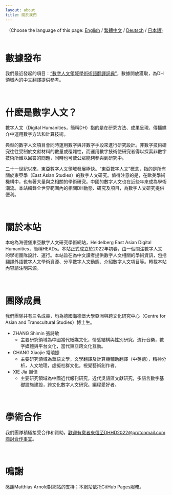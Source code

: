 ```yaml
---
layout: about 
title: 關於我們 
---
```


<div style="text-align: center">(Choose the language of this page:  <a href="https://dhhd2022.github.io/about/en">English</a> / <a href="https://dhhd2022.github.io/about/zh">繁體中文</a>  / <a href="https://dhhd2022.github.io/about/de">Deutsch</a> / <a href="https://dhhd2022.github.io/about/jp">日本語)</a></div>
   
   <br/>

# 數據發布

我們最近發起的項目：[“數字人文領域學術術語翻譯詞典”](https://github.com/xiejia1995/DH-terms-translation-dictionary)，數據開放獲取，為DH領域內的中文翻譯提供參考。

<br/>

# 什麽是數字人文？

數字人文（Digital Humanities，簡稱DH）指的是在研究方法、成果呈現、傳播媒介中運用數字方法和計算技術。

典型的數字人文項目會同時運用數字與非數字手段來進行研究設計。非數字技術研究往往受制於文獻材料的數量或覆雜性，而運用數字技術使研究者得以探索非數字技術所難以回答的問題，同時也可使公眾能夠參與到研究中。

二十一世紀以來，東亞數字人文領域發展極快。“東亞數字人文”概念，指的是所有關於東亞學（East Asian Studies）的數字人文研究。值得注意的是，在歐美學術機構中，也有著大量與之相關的學術研究。中國的數字人文也在近些年來成為學術潮流。本站輯錄全世界範圍內的相關DH動態、研究及項目，為數字人文研究提供便利。

<br/>

# 關於本站
本站為海德堡東亞數字人文研究學術網站，Heidelberg East Asian Digital Humanities，簡稱HEADs。本站正式成立於2022年初春，由一個關注數字人文的學術團隊設計、運行。本站旨在為中文讀者提供數字人文相關的學術資訊，包括翻譯外語數字人文學術資源、分享數字人文動態、介紹數字人文項目等。轉載本站內容請注明來源。

<br/>

# 團隊成員
我們團隊共有三名成員，均為德國海德堡大學亞洲與跨文化研究中心（Centre for Asian and Transcultural Studies）博士生。

* ZHANG Shimin 張詩敏  
  * 主要研究領域為中國當代紙媒文化，情感結構與性別研究，流行音樂，數字媒體與平台文化，當代東亞跨文化互動。
* CHANG Xiaojie 常曉婕  
  * 主要研究領域為華語文學，文學翻譯及計算機輔助翻譯（中英德），精神分析，人文地理，虛擬社群文化。視覺藝術創作者。
* XIE Jia 謝佳 
  * 主要研究領域為中國近代報刊研究，近代吳語區文獻研究，多語言數字基礎設施建設，跨文化數字人文研究。編程愛好者。

<br/>

# 學術合作
我們團隊積極接受合作和資助，歡迎有意者來信至DHHD2022@protonmail.com商討合作事宜。

<br/>

# 鳴謝
感謝Matthias Arnold對網站的支持；本網站依托GitHub Pages服務。